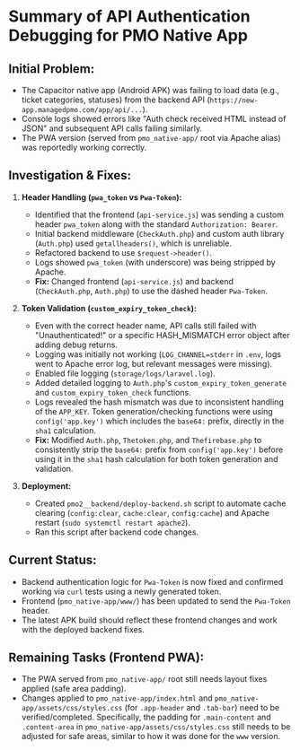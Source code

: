 # Summary of API Authentication Debugging for PMO Native App

## Initial Problem:
- The Capacitor native app (Android APK) was failing to load data (e.g., ticket categories, statuses) from the backend API (`https://new-app.managedpmo.com/app/api/...`).
- Console logs showed errors like "Auth check received HTML instead of JSON" and subsequent API calls failing similarly.
- The PWA version (served from `pmo_native-app/` root via Apache alias) was reportedly working correctly.

## Investigation & Fixes:

1.  **Header Handling (`pwa_token` vs `Pwa-Token`):**
    *   Identified that the frontend (`api-service.js`) was sending a custom header `pwa_token` along with the standard `Authorization: Bearer`.
    *   Initial backend middleware (`CheckAuth.php`) and custom auth library (`Auth.php`) used `getallheaders()`, which is unreliable.
    *   Refactored backend to use `$request->header()`.
    *   Logs showed `pwa_token` (with underscore) was being stripped by Apache.
    *   **Fix:** Changed frontend (`api-service.js`) and backend (`CheckAuth.php`, `Auth.php`) to use the dashed header `Pwa-Token`.

2.  **Token Validation (`custom_expiry_token_check`):**
    *   Even with the correct header name, API calls still failed with "Unauthenticated!" or a specific HASH_MISMATCH error object after adding debug returns.
    *   Logging was initially not working (`LOG_CHANNEL=stderr` in `.env`, logs went to Apache error log, but relevant messages were missing).
    *   Enabled file logging (`storage/logs/laravel.log`).
    *   Added detailed logging to `Auth.php`'s `custom_expiry_token_generate` and `custom_expiry_token_check` functions.
    *   Logs revealed the hash mismatch was due to inconsistent handling of the `APP_KEY`. Token generation/checking functions were using `config('app.key')` which includes the `base64:` prefix, directly in the `sha1` calculation.
    *   **Fix:** Modified `Auth.php`, `Thetoken.php`, and `Thefirebase.php` to consistently strip the `base64:` prefix from `config('app.key')` before using it in the `sha1` hash calculation for both token generation and validation.

3.  **Deployment:**
    *   Created `pmo2__backend/deploy-backend.sh` script to automate cache clearing (`config:clear`, `cache:clear`, `config:cache`) and Apache restart (`sudo systemctl restart apache2`).
    *   Ran this script after backend code changes.

## Current Status:

- Backend authentication logic for `Pwa-Token` is now fixed and confirmed working via `curl` tests using a newly generated token.
- Frontend (`pmo_native-app/www/`) has been updated to send the `Pwa-Token` header.
- The latest APK build should reflect these frontend changes and work with the deployed backend fixes.

## Remaining Tasks (Frontend PWA):

- The PWA served from `pmo_native-app/` root still needs layout fixes applied (safe area padding).
- Changes applied to `pmo_native-app/index.html` and `pmo_native-app/assets/css/styles.css` (for `.app-header` and `.tab-bar`) need to be verified/completed. Specifically, the padding for `.main-content` and `.content-area` in `pmo_native-app/assets/css/styles.css` still needs to be adjusted for safe areas, similar to how it was done for the `www` version.